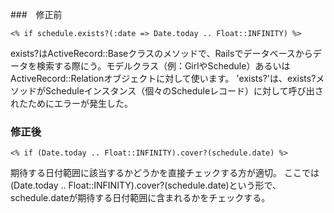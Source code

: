 
###　修正前

`<% if schedule.exists?(:date => Date.today .. Float::INFINITY) %>`

exists?はActiveRecord::Baseクラスのメソッドで、Railsでデータベースからデータを検索する際にう。モデルクラス（例：GirlやSchedule）あるいはActiveRecord::Relationオブジェクトに対して使います。
'exists?'は、exists?メソッドがScheduleインスタンス（個々のScheduleレコード）に対して呼び出されたためにエラーが発生した。

### 修正後
`<% if (Date.today .. Float::INFINITY).cover?(schedule.date) %>`

期待する日付範囲に該当するかどうかを直接チェックする方が適切。
ここでは (Date.today .. Float::INFINITY).cover?(schedule.date)という形で、schedule.dateが期待する日付範囲に含まれるかをチェックする。
